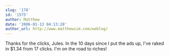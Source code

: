 ```yaml
---
slug: '178'
id: '1575'
author: Matthew
date: '2006-01-13 04:13:28'
author_url: http://www.matthewsim.com/weblog/
---
```

Thanks for the clicks, Jules.  In the 10 days since I put the ads up, I've raked in $1.34 from 17 clicks.  I'm on the road to riches!
